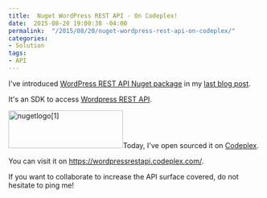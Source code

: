 ```yaml
---
title:  Nuget WordPress REST API - On Codeplex!
date:  2015-08-20 19:00:38 -04:00
permalink:  "/2015/08/20/nuget-wordpress-rest-api-on-codeplex/"
categories:
- Solution
tags:
- API
---
```

I've introduced <a href="https://www.nuget.org/packages/WordpressRestApi/" target="_blank">WordPress REST API Nuget package</a> in my <a href="http://vincentlauzon.com/2015/08/16/nuget-wordpress-rest-api-authentication/">last blog post</a>.

It's an SDK to access <a href="https://developer.wordpress.com/docs/api/" target="_blank">Wordpress REST API</a>.

<a href="https://vincentlauzon.files.wordpress.com/2015/08/nugetlogo1.png"><img class="size-full wp-image-1180 alignleft" src="https://vincentlauzon.files.wordpress.com/2015/08/nugetlogo1.png" alt="nugetlogo[1]" width="228" height="75" /></a>Today, I've open sourced it on <a href="https://www.codeplex.com/" target="_blank">Codeplex</a>.

You can visit it on <a href="https://wordpressrestapi.codeplex.com/" target="_blank">https://wordpressrestapi.codeplex.com/</a>.

If you want to collaborate to increase the API surface covered, do not hesitate to ping me!